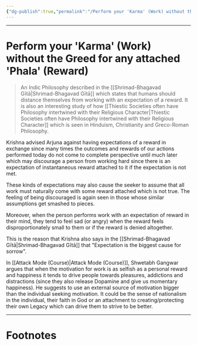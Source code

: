 ```yaml
---
{"dg-publish":true,"permalink":"/Perform your 'Karma' (Work) without the Greed for any 'Phala' (Reward)/","tags":["Philosophy","Wisdom"]}
---
```



---
# Perform your 'Karma' (Work) without the Greed for any attached 'Phala' (Reward)
> An Indic Philosophy described in the [[Shrimad-Bhagavad Gītā\|Shrimad-Bhagavad Gītā]] which states that humans should distance themselves from working with an expectation of a reward. It is also an interesting study of how [[Thiestic Societies often have Philosophy intertwined with their Religious Character\|Thiestic Societies often have Philosophy intertwined with their Religious Character]] which is seen in Hinduism, Christianity and Greco-Roman Philosophy.

Krishna advised Arjuna against having expectations of a reward in exchange since many times the outcomes and rewards of our actions performed today do not come to complete perspective until much later which may discourage a person from working hard since there is an expectation of instantaneous reward attached to it if the expectation is not met.

These kinds of expectations may also cause the seeker to assume that all work must naturally come with some reward attached which is not true. The feeling of being discouraged is again seen in those whose similar assumptions get smashed to pieces. 

Moreover, when the person performs work with an expectation of reward in their mind, they tend to feel sad (or angry) when the reward feels disproportionately small to them or if the reward is denied altogether.

This is the reason that Krishna also says in the [[Shrimad-Bhagavad Gītā\|Shrimad-Bhagavad Gītā]] that "Expectation is the biggest cause for sorrow".

In [[Attack Mode (Course)\|Attack Mode (Course)]], Shwetabh Gangwar argues that when the motivation for work is as selfish as a personal reward and happiness it tends to drive people towards pleasures, addictions and distractions (since they also release Dopamine and give us momentary happiness). 
He suggests to use an external source of motivation bigger than the individual seeking motivation. It could be the sense of nationalism in the individual, their faith in God or an attachment to creating/protecting their own Legacy which can drive them to strive to be better.

---
# Footnotes